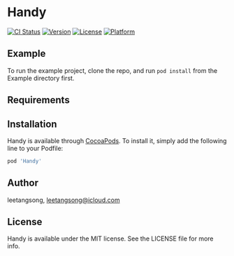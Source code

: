 # Handy

[![CI Status](https://img.shields.io/travis/leetangsong/Handy.svg?style=flat)](https://travis-ci.org/leetangsong/Handy)
[![Version](https://img.shields.io/cocoapods/v/Handy.svg?style=flat)](https://cocoapods.org/pods/Handy)
[![License](https://img.shields.io/cocoapods/l/Handy.svg?style=flat)](https://cocoapods.org/pods/Handy)
[![Platform](https://img.shields.io/cocoapods/p/Handy.svg?style=flat)](https://cocoapods.org/pods/Handy)

## Example

To run the example project, clone the repo, and run `pod install` from the Example directory first.

## Requirements

## Installation

Handy is available through [CocoaPods](https://cocoapods.org). To install
it, simply add the following line to your Podfile:

```ruby
pod 'Handy'
```

## Author

leetangsong, leetangsong@icloud.com

## License

Handy is available under the MIT license. See the LICENSE file for more info.
